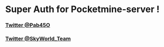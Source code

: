 # Super Auth for Pocketmine-server !

### [Twitter @Pab45O](https://twitter.com/Pab45O)

### [Twitter @SkyWorld_Team](https://twitter.com/SkyWorld_Team)
